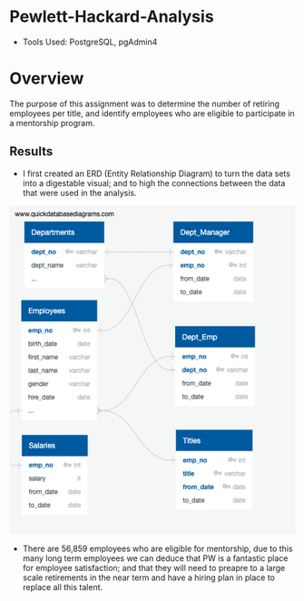 # Pewlett-Hackard-Analysis


* Tools Used: PostgreSQL, pgAdmin4

# Overview
  The purpose of this assignment was to determine the number of retiring employees per title, and identify employees who are eligible to participate in a mentorship program. 
  
  
  ## Results
  
  * I first created an ERD (Entity Relationship Diagram) to turn the data sets into a digestable visual; and to high the connections between the data that were used in the analysis. 
  
  
  ![image](https://github.com/TSheridan01/Pewlett-Hackard-Analysis/blob/926bccb264dc16f5155c84f40ea4cd86dd94cbc1/EmployeeDB.png)  
  
  
  
  * There are 56,859 employees who are eligible for mentorship, due to this many long term employees we can deduce that PW is a fantastic place for employee satisfaction; and that they will need to preapre to a large scale retirements in the near term and have a hiring plan in place to replace all this talent.
  
  
  
  
 
  
